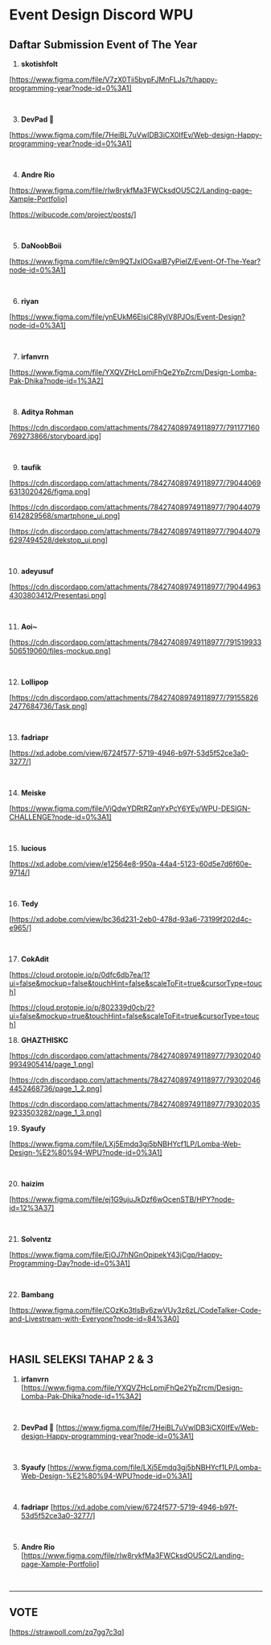 # Event Design Discord WPU
## Daftar Submission Event of The Year

1. **skotishfolt**
  
  [https://www.figma.com/file/V7zX0Tii5bypFJMnFLJs7t/happy-programming-year?node-id=0%3A1]

  <br>

3. **DevPad 🌠**
  
  [https://www.figma.com/file/7HeiBL7uVwIDB3iCX0IfEv/Web-design-Happy-programming-year?node-id=0%3A1]

  <br>

4. **Andre Rio**
  
  [https://www.figma.com/file/rIw8rykfMa3FWCksdOU5C2/Landing-page-Xample-Portfolio]

  [https://wibucode.com/project/posts/]

  <br>

5. **DaNoobBoii** 
  
  [https://www.figma.com/file/c9m9QTJxIOGxalB7yPielZ/Event-Of-The-Year?node-id=0%3A1]

  <br>

6. **riyan**
  
  [https://www.figma.com/file/ynEUkM6ElsiC8RylV8PJOs/Event-Design?node-id=0%3A1]

  <br>


7. **irfanvrn**
  
  [https://www.figma.com/file/YXQVZHcLpmjFhQe2YpZrcm/Design-Lomba-Pak-Dhika?node-id=1%3A2]

  <br>

8. **Aditya Rohman**
  
  [https://cdn.discordapp.com/attachments/784274089749118977/791177160769273866/storyboard.jpg]

  <br>

9. **taufik**
  
  [https://cdn.discordapp.com/attachments/784274089749118977/790440696313020426/figma.png]
  
  [https://cdn.discordapp.com/attachments/784274089749118977/790440796142829568/smartphone_ui.png]
  
  [https://cdn.discordapp.com/attachments/784274089749118977/790440796297494528/dekstop_ui.png]

  <br>


10. **adeyusuf**
  
  [https://cdn.discordapp.com/attachments/784274089749118977/790449634303803412/Presentasi.png]

  <br>

11. **Aoi~**
  
  [https://cdn.discordapp.com/attachments/784274089749118977/791519933506519060/files-mockup.png]

  <br>

12. **Lollipop**
  
  [https://cdn.discordapp.com/attachments/784274089749118977/791558262477684736/Task.png]

  <br>

13. **fadriapr**
  
  [https://xd.adobe.com/view/6724f577-5719-4946-b97f-53d5f52ce3a0-3277/]

  <br>


14. **Meiske**
  
  [https://www.figma.com/file/ViQdwYDRtRZqnYxPcY6YEy/WPU-DESIGN-CHALLENGE?node-id=0%3A1]

  <br>

15. **lucious**
  
  [https://xd.adobe.com/view/e12564e8-950a-44a4-5123-60d5e7d6f60e-9714/]

  <br>

16. **Tedy**
  
  [https://xd.adobe.com/view/bc36d231-2eb0-478d-93a6-73199f202d4c-e965/]

  <br>

17. **CokAdit**
 
 [https://cloud.protopie.io/p/0dfc6db7ea/1?ui=false&mockup=false&touchHint=false&scaleToFit=true&cursorType=touch]
 
 [https://cloud.protopie.io/p/802339d0cb/2?ui=false&mockup=true&touchHint=false&scaleToFit=true&cursorType=touch]


18. **GHAZTHISKC**
  
  [https://cdn.discordapp.com/attachments/784274089749118977/793020409934905414/page_1.png]

  [https://cdn.discordapp.com/attachments/784274089749118977/793020464452468736/page_1_2.png]

  [https://cdn.discordapp.com/attachments/784274089749118977/793020359233503282/page_1_3.png]


19. **Syaufy**
  
  [https://www.figma.com/file/LXj5Emdq3gj5bNBHYcf1LP/Lomba-Web-Design-%E2%80%94-WPU?node-id=0%3A1]

  <br>


20. **haizim**
  
  [https://www.figma.com/file/ej1G9ujuJkDzf6wOcenSTB/HPY?node-id=12%3A37]

  <br>


21. **Solventz**
  
  [https://www.figma.com/file/EjOJ7hNGnOpipekY43jCgp/Happy-Programming-Day?node-id=0%3A1]

  <br>


22. **Bambang**
  
  [https://www.figma.com/file/COzKp3tlsBv6zwVUy3z6zL/CodeTalker-Code-and-Livestream-with-Everyone?node-id=84%3A0]

  <br>

## HASIL SELEKSI TAHAP 2 & 3
1. **irfanvrn**
  [https://www.figma.com/file/YXQVZHcLpmjFhQe2YpZrcm/Design-Lomba-Pak-Dhika?node-id=1%3A2]
  <br>

2. **DevPad 🌠** 
  [https://www.figma.com/file/7HeiBL7uVwIDB3iCX0IfEv/Web-design-Happy-programming-year?node-id=0%3A1]
  <br>

3. **Syaufy**
  [https://www.figma.com/file/LXj5Emdq3gj5bNBHYcf1LP/Lomba-Web-Design-%E2%80%94-WPU?node-id=0%3A1]
  <br>
   
4. **fadriapr**
  [https://xd.adobe.com/view/6724f577-5719-4946-b97f-53d5f52ce3a0-3277/]
  <br>

5. **Andre Rio**
  [https://www.figma.com/file/rIw8rykfMa3FWCksdOU5C2/Landing-page-Xample-Portfolio]
  <br>

---

## VOTE
[https://strawpoll.com/zq7gg7c3q]